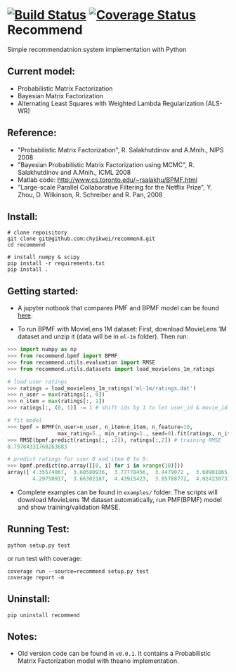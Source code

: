 [![Build Status](https://circleci.com/gh/chyikwei/recommend.png?&style=shield)](https://circleci.com/gh/gh/chyikwei/recommend)
[![Coverage Status](https://coveralls.io/repos/github/chyikwei/recommend/badge.svg?branch=master)](https://coveralls.io/github/chyikwei/recommend?branch=master)
Recommend
=========

Simple recommendatnion system implementation with Python

Current model:
--------------
- Probabilistic Matrix Factorization
- Bayesian Matrix Factorization
- Alternating Least Squares with Weighted Lambda Regularization (ALS-WR)

Reference:
----------
- "Probabilistic Matrix Factorization", R. Salakhutdinov and A.Mnih., NIPS 2008
- "Bayesian Probabilistic Matrix Factorization using MCMC", R. Salakhutdinov and A.Mnih., ICML 2008
- Matlab code: http://www.cs.toronto.edu/~rsalakhu/BPMF.html
- "Large-scale Parallel Collaborative Filtering for the Netflix Prize", Y. Zhou, D. Wilkinson, R. Schreiber and R. Pan, 2008

Install:
--------
```
# clone repoisitory
git clone git@github.com:chyikwei/recommend.git
cd recommend

# install numpy & scipy
pip install -r requirements.txt
pip install .
```

Getting started:
----------------

- A jupyter notbook that compares PMF and BPMF model can be found [here](https://github.com/chyikwei/recommend/blob/master/examples/compare_pmf_bpmf.ipynb).

- To run BPMF with MovieLens 1M dataset:
First, download MovieLens 1M dataset and unzip it (data will be in `ml-1m` folder).
Then run:

```python
>>> import numpy as np
>>> from recommend.bpmf import BPMF
>>> from recommend.utils.evaluation import RMSE
>>> from recommend.utils.datasets import load_movielens_1m_ratings

# load user ratings
>>> ratings = load_movielens_1m_ratings('ml-1m/ratings.dat')
>>> n_user = max(ratings[:, 0])
>>> n_item = max(ratings[:, 1])
>>> ratings[:, (0, 1)] -= 1 # shift ids by 1 to let user_id & movie_id start from 0

# fit model
>>> bpmf = BPMF(n_user=n_user, n_item=n_item, n_feature=10,
                max_rating=5., min_rating=1., seed=0).fit(ratings, n_iters=20)
>>> RMSE(bpmf.predict(ratings[:, :2]), ratings[:,2]) # training RMSE
0.79784331768263683

# predict ratings for user 0 and item 0 to 9:
>>> bpmf.predict(np.array([[0, i] for i in xrange(10)]))
array([ 4.35574067,  3.60580936,  3.77778456,  3.4479072 ,  3.60901065,
        4.29750917,  3.66302187,  4.43915423,  3.85788772,  4.02423073])
```

- Complete examples can be found in `examples/` folder. The scripts will download MovieLens 1M dataset automatically, run PMF(BPMF) model and show training/validation RMSE.


Running Test:
-------------
```
python setup.py test
```

or run test with coverage:
```
coverage run --source=recommend setup.py test
coverage report -m
```

Uninstall:
----------
```
pip uninstall recommend
```

Notes:
------
- Old version code can be found in `v0.0.1`. It contains a Probabilistic Matrix Factorization model with theano implementation.

